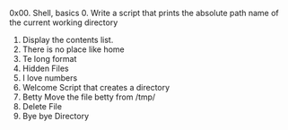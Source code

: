 0x00. Shell, basics
0. Write a script that prints the absolute path name of the current working directory
1. Display the contents list.
2. There is no place like home
3. Te long format
4. Hidden Files
5. I love numbers
6. Welcome Script that creates a directory
7. Betty Move the file betty from /tmp/
8. Delete File
9. Bye bye Directory
